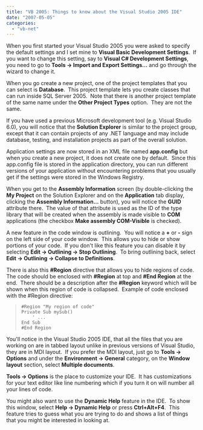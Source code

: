 ```yaml
---
title: "VB 2005: Things to know about the Visual Studio 2005 IDE"
date: "2007-05-05"
categories: 
  - "vb-net"
---
```


When you first started your Visual Studio 2005 you were asked to specify the default settings and I set mine to **Visual Basic Development Settings**.  If you want to change this setting, say to **Visual C# Development Settings**, you need to go to **Tools -> Import and Export Settings...** and go through the wizard to change it.

When you go create a new project, one of the project templates that you can select is **Database**.  This project template lets you create classes that can run inside SQL Server 2005.  Note that there is another project template of the same name under the **Other Project Types** option.  They are not the same.

If you have used a previous Microsoft development tool (e.g. Visual Studio 6.0), you will notice that the **Solution Explorer** is similar to the project group, except that it can contain projects of any .NET language and may include database, testing, and installation projects as part of the overall solution.

Application settings are now stored in an XML file named **app.config** but when you create a new project, it does not create one by default.  Since this app.config file is stored in the application directory, you can run different versions of your application without encountering problems that you usually get if the settings were stored in the Windows Registry.

When you get to the **Assembly Information** screen (by double-clicking the **My Project** on the Solution Explorer and on the **Application** tab display, clicking the **Assembly Information...** button), you will notice the **GUID** attribute there.  The value of that attribute is used as the ID of the type library that will be created when the assembly is made visible to **COM** applications (the checkbox **Make assembly COM-Visible** is checked).

A new feature in the code window is outlining.  You will notice a **+** or **\-** sign on the left side of your code window.  This allows you to hide or show portions of your code.  If you don't like this feature you can disable it by selecting **Edit -> Outlining -> Stop Outlining**.  To bring outlining back, select **Edit -> Outlining -> Collapse to Definitions**. 

There is also this **#Region** directive that allows you to hide regions of code.  The code should be enclosed with **#Region** at top and **#End Region** at the end.  There should be a description after the **#Region** keyword which will be shown when this region of code is collapsed.  Example of code enclosed with the #Region directive:

>     #Region "My region of code"
>     Private Sub mySub()
>         ' ...
>     End Sub
>     #End Region

You'll notice in the Visual Studio 2005 IDE, that all the files that you are working on are in tabbed layout unlike in previous versions of Visual Studio, they are in MDI layout.  If you prefer the MDI layout, just go to **Tools -> Options** and under the **Environment -> General** category, on the **Window layout** section, select **Multiple documents**.

**Tools -> Options** is the place to customize your IDE.  It has customizations for your text editor like line numbering which if you turn it on will number all your lines of code.

You might also want to use the **Dynamic Help** feature in the IDE.  To show this window, select **Help -> Dynamic Help** or press **Ctrl+Alt+F4**.  This feature tries to guess what you are trying to do and shows a list of things that you might be interested in looking at.
